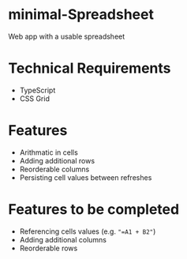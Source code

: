 # minimal-Spreadsheet
Web app with a usable spreadsheet

# Technical Requirements
- TypeScript
- CSS Grid

# Features
- Arithmatic in cells
- Adding additional rows
- Reorderable columns
- Persisting cell values between refreshes

# Features to be completed
- Referencing cells values (e.g. `"=A1 + B2"`)
- Adding additional columns
- Reorderable rows
